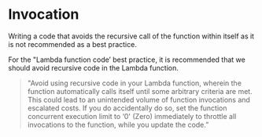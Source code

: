 # Invocation

Writing a code that avoids the recursive call of the function within itself as it is not recommended as a best practice.
 
For the "Lambda function code’ best practice, it is recommended that we should avoid recursive code in the Lambda function. 

> "Avoid using recursive code in your Lambda function, wherein the function automatically calls itself until some arbitrary criteria are met. This could lead to an unintended volume of function invocations and escalated costs. If you do accidentally do so, set the function concurrent execution limit to ‘0' (Zero) immediately to throttle all invocations to the function, while you update the code.”

